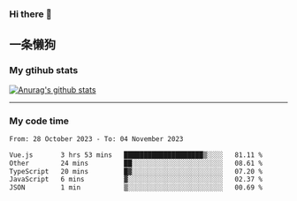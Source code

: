 ### Hi there 👋

## 一条懒狗
<!--
**kiss-me-quickly/kiss-me-quickly** is a ✨ _special_ ✨ repository because its `README.md` (this file) appears on your GitHub profile.

Here are some ideas to get you started:

- 🔭 I’m currently working on ...
- 🌱 I’m currently learning ...
- 👯 I’m looking to collaborate on ...
- 🤔 I’m looking for help with ...
- 💬 Ask me about ...
- 📫 How to reach me: ...
- 😄 Pronouns: ...
- ⚡ Fun fact: ...
-->


### My gtihub stats

[![Anurag's github stats](https://github-readme-stats.vercel.app/api?username=kiss-me-quickly)](https://github.com/anuraghazra/github-readme-stats)

***

### My code time

<!--START_SECTION:waka-->

```txt
From: 28 October 2023 - To: 04 November 2023

Vue.js       3 hrs 53 mins   ████████████████████▒░░░░   81.11 %
Other        24 mins         ██░░░░░░░░░░░░░░░░░░░░░░░   08.61 %
TypeScript   20 mins         █▓░░░░░░░░░░░░░░░░░░░░░░░   07.20 %
JavaScript   6 mins          ▓░░░░░░░░░░░░░░░░░░░░░░░░   02.37 %
JSON         1 min           ▒░░░░░░░░░░░░░░░░░░░░░░░░   00.69 %
```

<!--END_SECTION:waka-->
